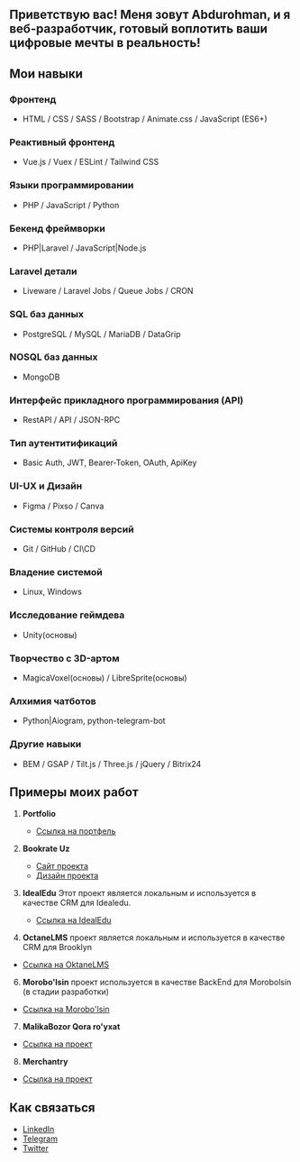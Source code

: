 ## Приветствую вас! Меня зовут Abdurohman, и я веб-разработчик, готовый воплотить ваши цифровые мечты в реальность! 

## Мои навыки

### Фронтенд
- HTML / CSS / SASS / Bootstrap / Animate.css / JavaScript (ES6+) 

### Реактивный фронтенд
- Vue.js / Vuex / ESLint / Tailwind CSS

### Языки программировании 
- PHP / JavaScript / Python

### Бекенд фреймворки
- PHP|Laravel / JavaScript|Node.js 

### Laravel детали
- Liveware / Laravel Jobs / Queue Jobs / CRON 

### SQL баз данных 
- PostgreSQL / MySQL / MariaDB / DataGrip
  
### NOSQL баз данных 
- MongoDB

### Интерфейс прикладного программирования (API)
- RestAPI / API / JSON-RPC 

### Тип аутентитификаций
- Basic Auth, JWT, Bearer-Token, OAuth, ApiKey 

### UI-UX и Дизайн
- Figma / Pixso / Canva

### Системы контроля версий
- Git / GitHub / CI\CD

### Владение системой 
- Linux, Windows

### Исследование геймдева 
- Unity(основы)

### Творчество с 3D-артом 
- MagicaVoxel(основы) / LibreSprite(основы)

### Алхимия чатботов
- Python|Aiogram, python-telegram-bot

### Другие навыки
- BEM / GSAP / Tilt.js / Three.js / jQuery / Bitrix24

## Примеры моих работ

1. **Portfolio** 
   - [Ссылка на портфель](https://www.figma.com/file/nPHR78zA4EXnvXYktQjdFI/Portfolio-2.0?type=design&t=qUZge2hivr69mAGD-6)

2. **Bookrate Uz**
   - [Сайт проекта](https://bookrate.botuzrobot.uz)
   - [Дизайн проекта](https://www.figma.com/file/xhct8vrenqaNsB9nvMZnpY/GMC-Community?type=design&t=qUZge2hivr69mAGD-6)

4. **IdealEdu** 
   Этот проект является локальным и используется в качестве CRM для Idealedu.
   - [Ссылка на IdealEdu](https://idealedu.uz)

5. **OctaneLMS** проект является локальным и используется в качестве CRM для Brooklyn 
  - [Ссылка на OktaneLMS](https://brklyn.uz)
    
6. **Morobo'lsin** проект используется в качестве BackEnd для Morobolsin (в стадии разработки) 
  - [Ссылка на Morobo'lsin](https://morobolsin.uz)

7. **MalikaBozor Qora ro'yxat** 
  - [Ссылка на проект](https://blacklist.vipay.uz/)

8. **Merchantry**
  - [Ссылка на проект](https://muslim.inclass.uz/)
    


## Как связаться

- [LinkedIn](https://www.linkedin.com/in/abdurohmankarim/)
- [Telegram](https://t.me/abdurohman_karim)
- [Twitter](https://twitter.com/abdurohmankarim)
